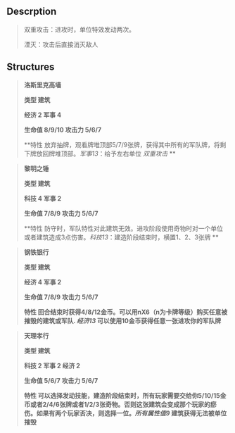 ## Descrption
>双重攻击：进攻时，单位特效发动两次。
>
>湮灭：攻击后直接消灭敌人



## Structures
>
> **洛斯里克高墙**
> 
>**类型 	建筑**
>
> **经济 2 军事 4** 
>
> **生命值	8/9/10	攻击力	5/6/7**
>
> **特性 放弃抽牌，观看牌堆顶部5/7/9张牌，获得其中所有的军队牌，将剩下牌放回牌堆顶部。*军事13*：给予左右单位 *双重攻击* **

>
> **黎明之锤**
> 
>**类型 	建筑**
>
> **科技 4 军事 2** 
>
> **生命值	7/8/9	攻击力	5/6/7**
>
> **特性 防守时，军队特性对此建筑无效。进攻阶段使用奇物时对一个单位或者建筑造成3点伤害。*科技13*：建造阶段结束时，横置1、2、3张牌 **


>
> **钢铁银行**
> 
>**类型 	建筑**
>
> **经济 4 军事 2** 
>
> **生命值	7/8/9	攻击力	5/6/7**
>
> **特性 回合结束时获得4/8/12金币。可以用nX6（n为卡牌等级）购买任意被摧毁的建筑或军队. *经济13* 可以使用10金币获得任意一张进攻你的军队牌**


>
> **天理孝行**
> 
>**类型 	建筑**
>
> **科技 2 军事 2 经济 2** 
>
> **生命值	5/6/7	攻击力	5/6/7**
>
> **特性 可以选择发动技能，建造阶段结束时，所有玩家需要交给你5/10/15金币或者2/4/6张牌或者1/2/3张奇物。否则这张建筑会变成那个玩家的瘀伤。如果有两个玩家否决，则选择一位。*所有属性值9* 建筑获得无法被单位摧毁**
> 
